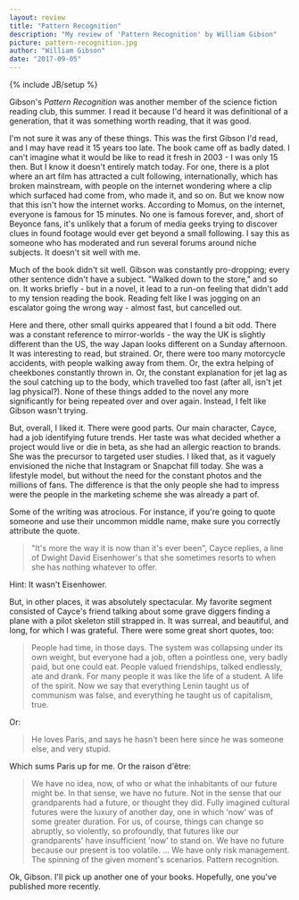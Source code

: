 ```yaml
---
layout: review
title: "Pattern Recognition"
description: "My review of 'Pattern Recognition' by William Gibson"
picture: pattern-recognition.jpg
author: "William Gibson"
date: "2017-09-05"
---
```

{% include JB/setup %}

Gibson's _Pattern Recognition_ was another member of the science fiction reading club, this summer. I read it because I'd heard it was definitional of a generation, that it was something worth reading, that it was good.

I'm not sure it was any of these things. This was the first Gibson I'd read, and I may have read it 15 years too late. The book came off as badly dated. I can't imagine what it would be like to read it fresh in 2003 - I was only 15 then. But I know it doesn't entirely match today. For one, there is a plot where an art film has attracted a cult following, internationally, which has broken mainstream, with people on the internet wondering where a clip which surfaced had come from, who made it, and so on. But we know now that this isn't how the internet works. According to Momus, on the internet, everyone is famous for 15 minutes. No one is famous forever, and, short of Beyonce fans, it's unlikely that a forum of media geeks trying to discover clues in found footage would ever get beyond a small following. I say this as someone who has moderated and run several forums around niche subjects. It doesn't sit well with me.

Much of the book didn't sit well. Gibson was constantly pro-dropping; every other sentence didn't have a subject. "Walked down to the store," and so on. It works briefly - but in a novel, it lead to a run-on feeling that didn't add to my tension reading the book. Reading felt like I was jogging on an escalator going the wrong way - almost fast, but cancelled out.

Here and there, other small quirks appeared that I found a bit odd. There was a constant reference to mirror-worlds - the way the UK is slightly different than the US, the way Japan looks different on a Sunday afternoon. It was interesting to read, but strained. Or, there were too many motorcycle accidents, with people walking away from them. Or, the extra helping of cheekbones constantly thrown in. Or, the constant explanation for jet lag as the soul catching up to the body, which travelled too fast (after all, isn't jet lag physical?). None of these things added to the novel any more significantly for being repeated over and over again. Instead, I felt like Gibson wasn't trying.

But, overall, I liked it. There were good parts. Our main character, Cayce, had a job identifying future trends. Her taste was what decided whether a project would live or die in beta, as she had an allergic reaction to brands. She was  the precursor to targeted user studies. I liked that, as it vaguely envisioned the niche that Instagram or Snapchat fill today. She was a lifestyle model, but without the need for the constant photos and the millions of fans. The difference is that the only people she had to impress were the people in the marketing scheme she was already a part of.

Some of the writing was atrocious. For instance, if you're going to quote someone and use their uncommon middle name, make sure you correctly attribute the quote.

> "It's more the way it is now than it's ever been", Cayce replies, a line of Dwight David Eisenhower's that she sometimes resorts to when she has nothing whatever to offer.

Hint: It wasn't Eisenhower.

But, in other places, it was absolutely spectacular. My favorite segment consisted of Cayce's friend talking about some grave diggers finding a plane with a pilot skeleton still strapped in. It was surreal, and beautiful, and long, for which I was grateful. There were some great short quotes, too:

> People had time, in those days. The system was collapsing under its own weight, but everyone had a job, often a pointless one, very badly paid, but one could eat. People valued friendships, talked endlessly, ate and drank. For many people it was like the life of a student. A life of the spirit. Now we say that everything Lenin taught us of communism was false, and everything he taught us of capitalism, true.

Or:

> He loves Paris, and says he hasn't been here since he was someone else, and very stupid.

Which sums Paris up for me. Or the raison d'être:

> We have no idea, now, of who or what the inhabitants of our future might be. In that sense, we have no future. Not in the sense that our grandparents had a future, or thought they did. Fully imagined cultural futures were the luxury of another day, one in which 'now' was of some greater duration. For us, of course, things can change so abruptly, so violently, so profoundly, that futures like our grandparents' have insufficient 'now' to stand on. We have no future because our present is too volatile. ... We have only risk management. The spinning of the given moment's scenarios. Pattern recognition.

Ok, Gibson. I'll pick up another one of your books. Hopefully, one you've published more recently.
